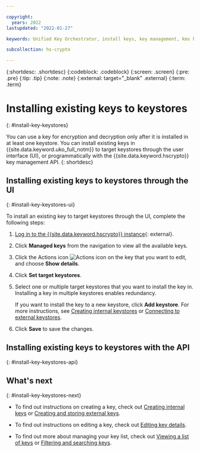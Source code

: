 ```yaml
---

copyright:
  years: 2022
lastupdated: "2022-01-27"

keywords: Unified Key Orchestrator, install keys, key management, kms keys

subcollection: hs-crypto

---
```


{:shortdesc: .shortdesc}
{:codeblock: .codeblock}
{:screen: .screen}
{:pre: .pre}
{:tip: .tip}
{:note: .note}
{:external: target="_blank" .external}
{:term: .term}


# Installing existing keys to keystores
{: #install-key-keystores}

You can use a key for encryption and decryption only after it is installed in at least one keystore. You can install existing keys in {{site.data.keyword.uko_full_notm}} to target keystores through the user interface (UI), or programmatically with the {{site.data.keyword.hscrypto}} key management API.
{: shortdesc}


## Installing existing keys to keystores through the UI
{: #install-key-keystores-ui}

To install an existing key to target keystores through the UI, complete the following steps:

1. [Log in to the {{site.data.keyword.hscrypto}} instance](https://cloud.ibm.com/login){: external}.
2. Click **Managed keys** from the navigation to view all the available keys.
3. Click the Actions icon ![Actions icon](../icons/action-menu-icon.svg "Actions") on the key that you want to edit, and choose **Show details**.
4. Click **Set target keystores**.
5. Select one or multiple target keystores that you want to install the key in. Installing a key in multiple keystores enables redundancy.
   
   If you want to install the key to a new keystore, click **Add keystore**. For more instructions, see [Creating internal keystores](/docs/hs-crypto?topic=hs-crypto-create-internal-keystores) or [Connecting to external keystores](/docs/hs-crypto?topic=hs-crypto-connect-external-keystores).
   
6. Click **Save** to save the changes.



## Installing existing keys to keystores with the API
{: #install-key-keystores-api}




## What's next
{: #install-key-keystores-next}

- To find out instructions on creating a key, check out [Creating internal keys](/docs/hs-crypto?topic=hs-crypto-create-internal-keys) or [Creating and storing external keys](/docs/hs-crypto?topic=hs-crypto-create-external-keys).
  
- To find out instructions on editing a key, check out [Editing key details](/docs/hs-crypto?topic=hs-crypto-edit-kms-keys).
  
- To find out more about managing your key list, check out [Viewing a list of keys](/docs/hs-crypto?topic=hs-crypto-view-key-list) or [Filtering and searching keys](/docs/hs-crypto?topic=hs-crypto-search-key-list).



